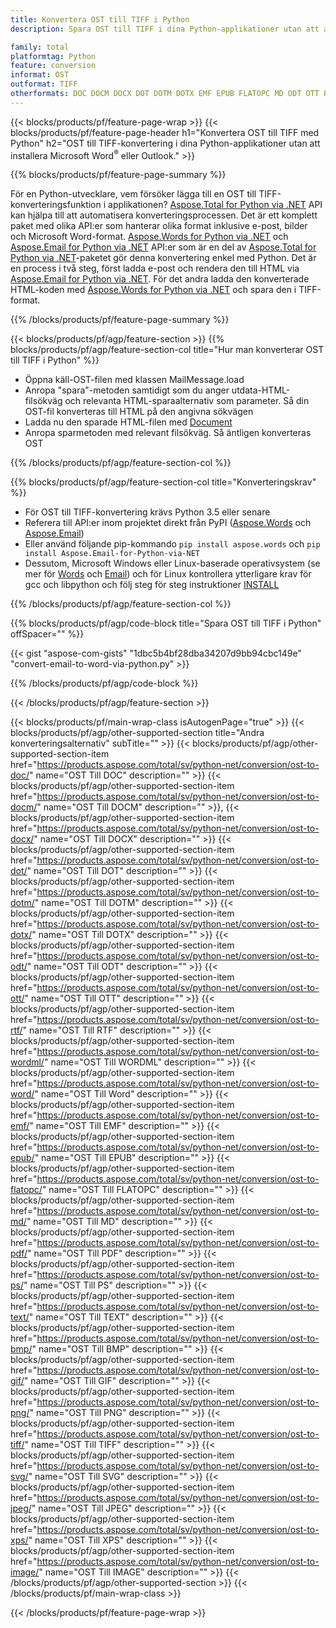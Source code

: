 ```yaml
---
title: Konvertera OST till TIFF i Python
description: Spara OST till TIFF i dina Python-applikationer utan att använda Microsoft Outlook eller Word 

family: total
platformtag: Python
feature: conversion
informat: OST
outformat: TIFF
otherformats: DOC DOCM DOCX DOT DOTM DOTX EMF EPUB FLATOPC MD ODT OTT PCL PDF PS RTF TEXT WORD WORDML BMP GIF IMAGE JPEG TIFF PNG SVG XPS
---
```

{{< blocks/products/pf/feature-page-wrap >}}
{{< blocks/products/pf/feature-page-header h1="Konvertera OST till TIFF med Python" h2="OST till TIFF-konvertering i dina Python-applikationer utan att installera Microsoft Word<sup>&reg;</sup> eller Outlook." >}}

{{% blocks/products/pf/feature-page-summary %}}

För en Python-utvecklare, vem försöker lägga till en OST till TIFF-konverteringsfunktion i applikationen? [Aspose.Total for Python via .NET](https://products.aspose.com/total/python-net/) API kan hjälpa till att automatisera konverteringsprocessen. Det är ett komplett paket med olika API:er som hanterar olika format inklusive e-post, bilder och Microsoft Word-format. [Aspose.Words for Python via .NET](https://products.aspose.com/words/python-net/) och [Aspose.Email for Python via .NET](https://products.aspose.com/email/python-net/) API:er som är en del av [Aspose.Total for Python via .NET](https://products.aspose.com/total/python-net/)-paketet gör denna konvertering enkel med Python. Det är en process i två steg, först ladda e-post och rendera den till HTML via [Aspose.Email for Python via .NET](https://products.aspose.com/email/python-net/). För det andra ladda den konverterade HTML-koden med [Aspose.Words for Python via .NET](https://products.aspose.com/words/python-net/) och spara den i TIFF-format.

{{% /blocks/products/pf/feature-page-summary %}}

{{< blocks/products/pf/agp/feature-section >}}
{{% blocks/products/pf/agp/feature-section-col title="Hur man konverterar OST till TIFF i Python" %}}

- Öppna käll-OST-filen med klassen MailMessage.load
- Anropa "spara"-metoden samtidigt som du anger utdata-HTML-filsökväg och relevanta HTML-sparaalternativ som parameter. Så din OST-fil konverteras till HTML på den angivna sökvägen
- Ladda nu den sparade HTML-filen med [Document](https://reference.aspose.com/words/python-net/aspose.words/document/)
- Anropa sparmetoden med relevant filsökväg. Så äntligen konverteras OST

{{% /blocks/products/pf/agp/feature-section-col %}}

{{% blocks/products/pf/agp/feature-section-col title="Konverteringskrav" %}}

- För OST till TIFF-konvertering krävs Python 3.5 eller senare
- Referera till API:er inom projektet direkt från PyPI ([Aspose.Words](https://pypi.org/project/aspose-words/) och [Aspose.Email](https://pypi.org/project/Aspose.Email-for-Python-via-NET/))
- Eller använd följande pip-kommando ```pip install aspose.words``` och ```pip install Aspose.Email-for-Python-via-NET``` 
- Dessutom, Microsoft Windows eller Linux-baserade operativsystem (se mer för [Words](https://docs.aspose.com/words/python-net/system-requirements/) och [Email](https://docs.aspose.com/email/python-net/system-requirements/)) och för Linux kontrollera ytterligare krav för gcc och libpython och följ steg för steg instruktioner [INSTALL](https://docs.aspose.com/words/python-net/installation/)
 

{{% /blocks/products/pf/agp/feature-section-col %}}

{{% blocks/products/pf/agp/code-block title="Spara OST till TIFF i Python" offSpacer="" %}}

{{< gist "aspose-com-gists" "1dbc5b4bf28dba34207d9bb94cbc149e" "convert-email-to-word-via-python.py" >}}

{{% /blocks/products/pf/agp/code-block %}}

{{< /blocks/products/pf/agp/feature-section >}}

{{< blocks/products/pf/main-wrap-class isAutogenPage="true" >}}
{{< blocks/products/pf/agp/other-supported-section title="Andra konverteringsalternativ" subTitle="" >}}
{{< blocks/products/pf/agp/other-supported-section-item href="https://products.aspose.com/total/sv/python-net/conversion/ost-to-doc/" name="OST Till DOC" description="" >}}
{{< blocks/products/pf/agp/other-supported-section-item href="https://products.aspose.com/total/sv/python-net/conversion/ost-to-docm/" name="OST Till DOCM" description="" >}},
{{< blocks/products/pf/agp/other-supported-section-item href="https://products.aspose.com/total/sv/python-net/conversion/ost-to-docx/" name="OST Till DOCX" description="" >}}
{{< blocks/products/pf/agp/other-supported-section-item href="https://products.aspose.com/total/sv/python-net/conversion/ost-to-dot/" name="OST Till DOT" description="" >}}
{{< blocks/products/pf/agp/other-supported-section-item href="https://products.aspose.com/total/sv/python-net/conversion/ost-to-dotm/" name="OST Till DOTM" description="" >}}
{{< blocks/products/pf/agp/other-supported-section-item href="https://products.aspose.com/total/sv/python-net/conversion/ost-to-dotx/" name="OST Till DOTX" description="" >}}
{{< blocks/products/pf/agp/other-supported-section-item href="https://products.aspose.com/total/sv/python-net/conversion/ost-to-odt/" name="OST Till ODT" description="" >}}
{{< blocks/products/pf/agp/other-supported-section-item href="https://products.aspose.com/total/sv/python-net/conversion/ost-to-ott/" name="OST Till OTT" description="" >}}
{{< blocks/products/pf/agp/other-supported-section-item href="https://products.aspose.com/total/sv/python-net/conversion/ost-to-rtf/" name="OST Till RTF" description="" >}}
{{< blocks/products/pf/agp/other-supported-section-item href="https://products.aspose.com/total/sv/python-net/conversion/ost-to-wordml/" name="OST Till WORDML" description="" >}}
{{< blocks/products/pf/agp/other-supported-section-item href="https://products.aspose.com/total/sv/python-net/conversion/ost-to-word/" name="OST Till Word" description="" >}}
{{< blocks/products/pf/agp/other-supported-section-item href="https://products.aspose.com/total/sv/python-net/conversion/ost-to-emf/" name="OST Till EMF" description="" >}}
{{< blocks/products/pf/agp/other-supported-section-item href="https://products.aspose.com/total/sv/python-net/conversion/ost-to-epub/" name="OST Till EPUB" description="" >}}
{{< blocks/products/pf/agp/other-supported-section-item href="https://products.aspose.com/total/sv/python-net/conversion/ost-to-flatopc/" name="OST Till FLATOPC" description="" >}}
{{< blocks/products/pf/agp/other-supported-section-item href="https://products.aspose.com/total/sv/python-net/conversion/ost-to-md/" name="OST Till MD" description="" >}}
{{< blocks/products/pf/agp/other-supported-section-item href="https://products.aspose.com/total/sv/python-net/conversion/ost-to-pdf/" name="OST Till PDF" description="" >}}
{{< blocks/products/pf/agp/other-supported-section-item href="https://products.aspose.com/total/sv/python-net/conversion/ost-to-ps/" name="OST Till PS" description="" >}}
{{< blocks/products/pf/agp/other-supported-section-item href="https://products.aspose.com/total/sv/python-net/conversion/ost-to-text/" name="OST Till TEXT" description="" >}}
{{< blocks/products/pf/agp/other-supported-section-item href="https://products.aspose.com/total/sv/python-net/conversion/ost-to-bmp/" name="OST Till BMP" description="" >}}
{{< blocks/products/pf/agp/other-supported-section-item href="https://products.aspose.com/total/sv/python-net/conversion/ost-to-gif/" name="OST Till GIF" description="" >}}
{{< blocks/products/pf/agp/other-supported-section-item href="https://products.aspose.com/total/sv/python-net/conversion/ost-to-png/" name="OST Till PNG" description="" >}}
{{< blocks/products/pf/agp/other-supported-section-item href="https://products.aspose.com/total/sv/python-net/conversion/ost-to-tiff/" name="OST Till TIFF" description="" >}}
{{< blocks/products/pf/agp/other-supported-section-item href="https://products.aspose.com/total/sv/python-net/conversion/ost-to-svg/" name="OST Till SVG" description="" >}}
{{< blocks/products/pf/agp/other-supported-section-item href="https://products.aspose.com/total/sv/python-net/conversion/ost-to-jpeg/" name="OST Till JPEG" description="" >}}
{{< blocks/products/pf/agp/other-supported-section-item href="https://products.aspose.com/total/sv/python-net/conversion/ost-to-xps/" name="OST Till XPS" description="" >}}
{{< blocks/products/pf/agp/other-supported-section-item href="https://products.aspose.com/total/sv/python-net/conversion/ost-to-image/" name="OST Till IMAGE" description="" >}}
{{< /blocks/products/pf/agp/other-supported-section >}}
{{< /blocks/products/pf/main-wrap-class >}}

{{< /blocks/products/pf/feature-page-wrap >}}